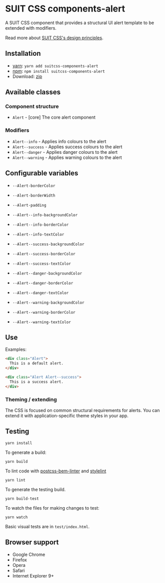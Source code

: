 # SUIT CSS components-alert

A SUIT CSS component that provides a structural UI alert template to be
extended with modifiers.

Read more about [SUIT CSS's design principles](https://github.com/suitcss/suit/).

## Installation

* [yarn](https://yarnpkg.com/): `yarn add suitcss-components-alert`
* [npm](https://www.npmjs.com/): `npm install suitcss-components-alert`
* Download: [zip](https://github.com/AlecRust/suitcss-components-button/releases/latest)

## Available classes

### Component structure

* `Alert` - [core] The core alert component

### Modifiers

* `Alert--info` - Applies info colours to the alert
* `Alert--success` - Applies success colours to the alert
* `Alert--danger` - Applies danger colours to the alert
* `Alert--warning` - Applies warning colours to the alert

## Configurable variables

* `--Alert-borderColor`
* `--Alert-borderWidth`
* `--Alert-padding`

* `--Alert--info-backgroundColor`
* `--Alert--info-borderColor`
* `--Alert--info-textColor`

* `--Alert--success-backgroundColor`
* `--Alert--success-borderColor`
* `--Alert--success-textColor`

* `--Alert--danger-backgroundColor`
* `--Alert--danger-borderColor`
* `--Alert--danger-textColor`

* `--Alert--warning-backgroundColor`
* `--Alert--warning-borderColor`
* `--Alert--warning-textColor`

## Use

Examples:

```html
<div class="Alert">
  This is a default alert.
</div>
```

```html
<div class="Alert Alert--success">
  This is a success alert.
</div>
```

### Theming / extending

The CSS is focused on common structural requirements for alerts. You can extend it
with application-specific theme styles in your app.

## Testing

```
yarn install
```

To generate a build:

```
yarn build
```

To lint code with [postcss-bem-linter](https://github.com/postcss/postcss-bem-linter) and [stylelint](https://stylelint.io/)

```
yarn lint
```

To generate the testing build.

```
yarn build-test
```

To watch the files for making changes to test:

```
yarn watch
```

Basic visual tests are in `test/index.html`.

## Browser support

* Google Chrome
* Firefox
* Opera
* Safari
* Internet Explorer 9+
